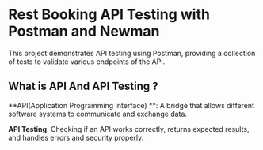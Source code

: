 # **Rest Booking API Testing with Postman and Newman**
This project demonstrates API testing using Postman, providing a collection of tests to validate various endpoints of the API. 

## What is API And API Testing ?

**API(Application Programming Interface) **: A bridge that allows different software systems to communicate and exchange data.

**API Testing**: Checking if an API works correctly, returns expected results, and handles errors and security properly.